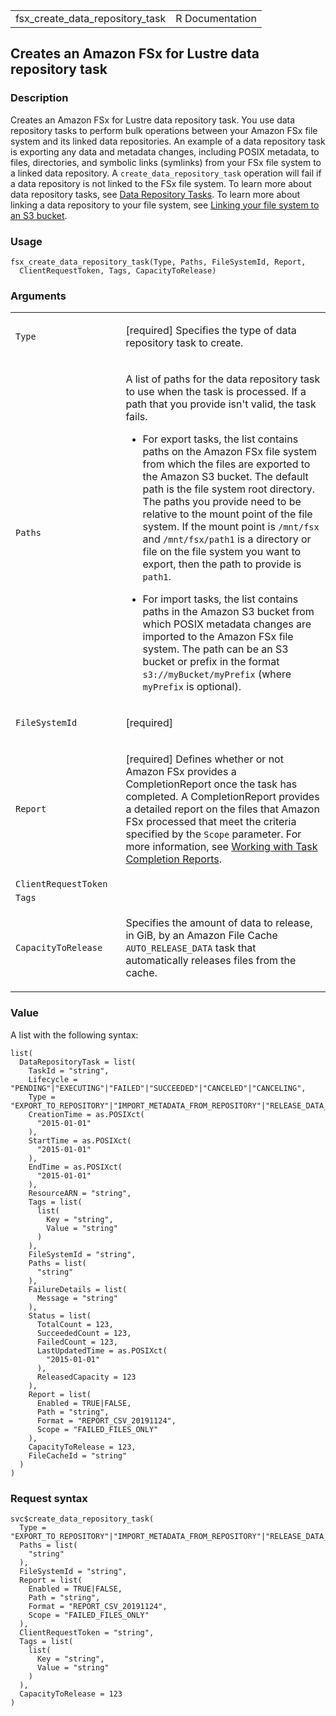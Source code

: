 <table style="width: 100%;">
<tbody>
<tr class="odd">
<td>fsx_create_data_repository_task</td>
<td style="text-align: right;">R Documentation</td>
</tr>
</tbody>
</table>

## Creates an Amazon FSx for Lustre data repository task

### Description

Creates an Amazon FSx for Lustre data repository task. You use data
repository tasks to perform bulk operations between your Amazon FSx file
system and its linked data repositories. An example of a data repository
task is exporting any data and metadata changes, including POSIX
metadata, to files, directories, and symbolic links (symlinks) from your
FSx file system to a linked data repository. A
`create_data_repository_task` operation will fail if a data repository
is not linked to the FSx file system. To learn more about data
repository tasks, see [Data Repository
Tasks](https://docs.aws.amazon.com/fsx/latest/LustreGuide/data-repository-tasks.html).
To learn more about linking a data repository to your file system, see
[Linking your file system to an S3
bucket](https://docs.aws.amazon.com/fsx/latest/LustreGuide/create-dra-linked-data-repo.html).

### Usage

    fsx_create_data_repository_task(Type, Paths, FileSystemId, Report,
      ClientRequestToken, Tags, CapacityToRelease)

### Arguments

<table>
<colgroup>
<col style="width: 35%" />
<col style="width: 65%" />
</colgroup>
<tbody>
<tr class="odd">
<td><code id="fsx_create_data_repository_task_:_Type">Type</code></td>
<td><p>[required] Specifies the type of data repository task to
create.</p></td>
</tr>
<tr class="even">
<td><code id="fsx_create_data_repository_task_:_Paths">Paths</code></td>
<td><p>A list of paths for the data repository task to use when the task
is processed. If a path that you provide isn't valid, the task
fails.</p>
<ul>
<li><p>For export tasks, the list contains paths on the Amazon FSx file
system from which the files are exported to the Amazon S3 bucket. The
default path is the file system root directory. The paths you provide
need to be relative to the mount point of the file system. If the mount
point is <code style="white-space: pre;">⁠/mnt/fsx⁠</code> and <code
style="white-space: pre;">⁠/mnt/fsx/path1⁠</code> is a directory or file
on the file system you want to export, then the path to provide is
<code>path1</code>.</p></li>
<li><p>For import tasks, the list contains paths in the Amazon S3 bucket
from which POSIX metadata changes are imported to the Amazon FSx file
system. The path can be an S3 bucket or prefix in the format <code
style="white-space: pre;">⁠s3://myBucket/myPrefix⁠</code> (where
<code>myPrefix</code> is optional).</p></li>
</ul></td>
</tr>
<tr class="odd">
<td><code
id="fsx_create_data_repository_task_:_FileSystemId">FileSystemId</code></td>
<td><p>[required]</p></td>
</tr>
<tr class="even">
<td><code
id="fsx_create_data_repository_task_:_Report">Report</code></td>
<td><p>[required] Defines whether or not Amazon FSx provides a
CompletionReport once the task has completed. A CompletionReport
provides a detailed report on the files that Amazon FSx processed that
meet the criteria specified by the <code>Scope</code> parameter. For
more information, see <a
href="https://docs.aws.amazon.com/fsx/latest/LustreGuide/task-completion-report.html">Working
with Task Completion Reports</a>.</p></td>
</tr>
<tr class="odd">
<td><code
id="fsx_create_data_repository_task_:_ClientRequestToken">ClientRequestToken</code></td>
<td></td>
</tr>
<tr class="even">
<td><code id="fsx_create_data_repository_task_:_Tags">Tags</code></td>
<td></td>
</tr>
<tr class="odd">
<td><code
id="fsx_create_data_repository_task_:_CapacityToRelease">CapacityToRelease</code></td>
<td><p>Specifies the amount of data to release, in GiB, by an Amazon
File Cache <code>AUTO_RELEASE_DATA</code> task that automatically
releases files from the cache.</p></td>
</tr>
</tbody>
</table>

### Value

A list with the following syntax:

    list(
      DataRepositoryTask = list(
        TaskId = "string",
        Lifecycle = "PENDING"|"EXECUTING"|"FAILED"|"SUCCEEDED"|"CANCELED"|"CANCELING",
        Type = "EXPORT_TO_REPOSITORY"|"IMPORT_METADATA_FROM_REPOSITORY"|"RELEASE_DATA_FROM_FILESYSTEM"|"AUTO_RELEASE_DATA",
        CreationTime = as.POSIXct(
          "2015-01-01"
        ),
        StartTime = as.POSIXct(
          "2015-01-01"
        ),
        EndTime = as.POSIXct(
          "2015-01-01"
        ),
        ResourceARN = "string",
        Tags = list(
          list(
            Key = "string",
            Value = "string"
          )
        ),
        FileSystemId = "string",
        Paths = list(
          "string"
        ),
        FailureDetails = list(
          Message = "string"
        ),
        Status = list(
          TotalCount = 123,
          SucceededCount = 123,
          FailedCount = 123,
          LastUpdatedTime = as.POSIXct(
            "2015-01-01"
          ),
          ReleasedCapacity = 123
        ),
        Report = list(
          Enabled = TRUE|FALSE,
          Path = "string",
          Format = "REPORT_CSV_20191124",
          Scope = "FAILED_FILES_ONLY"
        ),
        CapacityToRelease = 123,
        FileCacheId = "string"
      )
    )

### Request syntax

    svc$create_data_repository_task(
      Type = "EXPORT_TO_REPOSITORY"|"IMPORT_METADATA_FROM_REPOSITORY"|"RELEASE_DATA_FROM_FILESYSTEM"|"AUTO_RELEASE_DATA",
      Paths = list(
        "string"
      ),
      FileSystemId = "string",
      Report = list(
        Enabled = TRUE|FALSE,
        Path = "string",
        Format = "REPORT_CSV_20191124",
        Scope = "FAILED_FILES_ONLY"
      ),
      ClientRequestToken = "string",
      Tags = list(
        list(
          Key = "string",
          Value = "string"
        )
      ),
      CapacityToRelease = 123
    )
